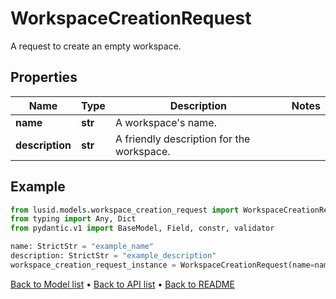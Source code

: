 # WorkspaceCreationRequest

A request to create an empty workspace.
## Properties
Name | Type | Description | Notes
------------ | ------------- | ------------- | -------------
**name** | **str** | A workspace&#39;s name. | 
**description** | **str** | A friendly description for the workspace. | 
## Example

```python
from lusid.models.workspace_creation_request import WorkspaceCreationRequest
from typing import Any, Dict
from pydantic.v1 import BaseModel, Field, constr, validator

name: StrictStr = "example_name"
description: StrictStr = "example_description"
workspace_creation_request_instance = WorkspaceCreationRequest(name=name, description=description)

```

[Back to Model list](../README.md#documentation-for-models) &#8226; [Back to API list](../README.md#documentation-for-api-endpoints) &#8226; [Back to README](../README.md)


